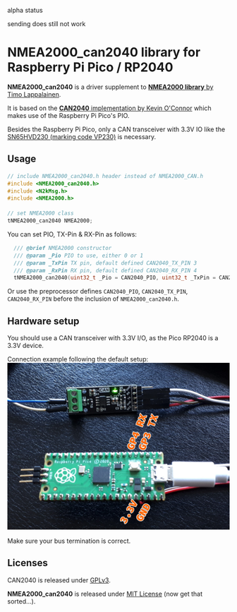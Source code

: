 alpha status

sending does still not work

# __NMEA2000_can2040__ library for Raspberry Pi Pico / RP2040

__NMEA2000_can2040__ is a driver supplement to [__NMEA2000 library__ by Timo Lappalainen](https://github.com/ttlappalainen/NMEA2000).

It is based on the [__CAN2040__ implementation by Kevin O'Connor](https://github.com/KevinOConnor/can2040/) which makes use of the Raspberry Pi Pico's PIO.

Besides the Raspberry Pi Pico, only a CAN transceiver with 3.3V IO like the [SN65HVD230 (marking code VP230)](https://www.ti.com/lit/ds/symlink/sn65hvd230.pdf) is necessary.

## Usage

```C++
// include NMEA2000_can2040.h header instead of NMEA2000_CAN.h
#include <NMEA2000_can2040.h>
#include <N2kMsg.h>
#include <NMEA2000.h>

// set NMEA2000 class
tNMEA2000_can2040 NMEA2000;
```

You can set PIO, TX-Pin & RX-Pin as follows:

```C++
  /// @brief NMEA2000 constructor
  /// @param _Pio PIO to use, either 0 or 1
  /// @param _TxPin TX pin, default defined CAN2040_TX_PIN 3
  /// @param _RxPin RX pin, default defined CAN2040_RX_PIN 4
  tNMEA2000_can2040(uint32_t _Pio = CAN2040_PIO, uint32_t _TxPin = CAN2040_TX_PIN, uint32_t _RxPin = CAN2040_RX_PIN);
```

Or use the preprocessor defines `CAN2040_PIO`, `CAN2040_TX_PIN`, `CAN2040_RX_PIN` before the inclusion of `NMEA2000_can2040.h`.

## Hardware setup

You should use a CAN transceiver with 3.3V I/O, as the Pico RP2040 is a 3.3V device.

Connection example following the default setup:
![CAN transceiver connection to Raspberry Pi Pico](doc/can-transceiver-connection.jpg)

Make sure your bus termination is correct.

## Licenses

CAN2040 is released under [GPLv3](doc/COPYING.can2040).

__NMEA2000_can2040__ is released under [MIT License](COPYING) (now get that sorted...).
